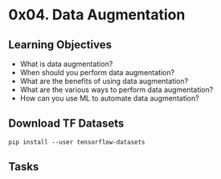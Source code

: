 <h1 class="gap">0x04. Data Augmentation</h1>
<h2>Learning Objectives</h2>
<ul>
<li>What is data augmentation?</li>
<li>When should you perform data augmentation?</li>
<li>What are the benefits of using data augmentation?</li>
<li>What are the various ways to perform data augmentation?</li>
<li>How can you use ML to automate data augmentation?</li>
</ul>

<h2>Download TF Datasets</h2>
<pre><code>pip install --user tensorflow-datasets</code></pre>

<h2 class="gap">Tasks</h2>
